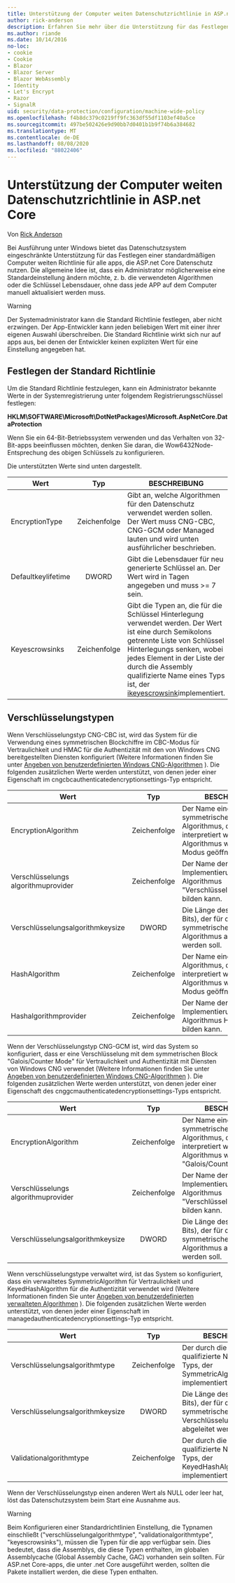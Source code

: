 ```yaml
---
title: Unterstützung der Computer weiten Datenschutzrichtlinie in ASP.net Core
author: rick-anderson
description: Erfahren Sie mehr über die Unterstützung für das Festlegen einer standardmäßigen Computer weiten Richtlinie für alle apps, die ASP.net Core Datenschutz nutzen.
ms.author: riande
ms.date: 10/14/2016
no-loc:
- cookie
- Cookie
- Blazor
- Blazor Server
- Blazor WebAssembly
- Identity
- Let's Encrypt
- Razor
- SignalR
uid: security/data-protection/configuration/machine-wide-policy
ms.openlocfilehash: f4b8dc379c0219ff9fc363df55df1103ef40a5ce
ms.sourcegitcommit: 497be502426e9d90bb7d0401b1b9f74b6a384682
ms.translationtype: MT
ms.contentlocale: de-DE
ms.lasthandoff: 08/08/2020
ms.locfileid: "88022406"
---
```

# <a name="data-protection-machine-wide-policy-support-in-aspnet-core"></a>Unterstützung der Computer weiten Datenschutzrichtlinie in ASP.net Core

Von [Rick Anderson](https://twitter.com/RickAndMSFT)

Bei Ausführung unter Windows bietet das Datenschutzsystem eingeschränkte Unterstützung für das Festlegen einer standardmäßigen Computer weiten Richtlinie für alle apps, die ASP.net Core Datenschutz nutzen. Die allgemeine Idee ist, dass ein Administrator möglicherweise eine Standardeinstellung ändern möchte, z. b. die verwendeten Algorithmen oder die Schlüssel Lebensdauer, ohne dass jede APP auf dem Computer manuell aktualisiert werden muss.

> [!WARNING]
> Der Systemadministrator kann die Standard Richtlinie festlegen, aber nicht erzwingen. Der App-Entwickler kann jeden beliebigen Wert mit einer ihrer eigenen Auswahl überschreiben. Die Standard Richtlinie wirkt sich nur auf apps aus, bei denen der Entwickler keinen expliziten Wert für eine Einstellung angegeben hat.

## <a name="setting-default-policy"></a>Festlegen der Standard Richtlinie

Um die Standard Richtlinie festzulegen, kann ein Administrator bekannte Werte in der Systemregistrierung unter folgendem Registrierungsschlüssel festlegen:

**HKLM\SOFTWARE\Microsoft\DotNetPackages\Microsoft.AspNetCore.DataProtection**

Wenn Sie ein 64-Bit-Betriebssystem verwenden und das Verhalten von 32-Bit-apps beeinflussen möchten, denken Sie daran, die Wow6432Node-Entsprechung des obigen Schlüssels zu konfigurieren.

Die unterstützten Werte sind unten dargestellt.

| Wert              | Typ   | BESCHREIBUNG |
| ------------------ | :----: | ----------- |
| EncryptionType     | Zeichenfolge | Gibt an, welche Algorithmen für den Datenschutz verwendet werden sollen. Der Wert muss CNG-CBC, CNG-GCM oder Managed lauten und wird unten ausführlicher beschrieben. |
| Defaultkeylifetime | DWORD  | Gibt die Lebensdauer für neu generierte Schlüssel an. Der Wert wird in Tagen angegeben und muss >= 7 sein. |
| Keyescrowsinks     | Zeichenfolge | Gibt die Typen an, die für die Schlüssel Hinterlegung verwendet werden. Der Wert ist eine durch Semikolons getrennte Liste von Schlüssel Hinterlegungs senken, wobei jedes Element in der Liste der durch die Assembly qualifizierte Name eines Typs ist, der [ikeyescrowsink](/dotnet/api/microsoft.aspnetcore.dataprotection.keymanagement.ikeyescrowsink)implementiert. |

## <a name="encryption-types"></a>Verschlüsselungstypen

Wenn Verschlüsselungstyp CNG-CBC ist, wird das System für die Verwendung eines symmetrischen Blockchiffre im CBC-Modus für Vertraulichkeit und HMAC für die Authentizität mit den von Windows CNG bereitgestellten Diensten konfiguriert (Weitere Informationen finden Sie unter [Angeben von benutzerdefinierten Windows CNG-Algorithmen](xref:security/data-protection/configuration/overview#specifying-custom-windows-cng-algorithms) ). Die folgenden zusätzlichen Werte werden unterstützt, von denen jeder einer Eigenschaft im cngcbcauthenticatedencryptionsettings-Typ entspricht.

| Wert                       | Typ   | BESCHREIBUNG |
| --------------------------- | :----: | ----------- |
| EncryptionAlgorithm         | Zeichenfolge | Der Name eines symmetrischen Blockchiffre Algorithmus, der von CNG interpretiert wird. Dieser Algorithmus wird im CBC-Modus geöffnet. |
| Verschlüsselungs algorithmuprovider | Zeichenfolge | Der Name der CNG-Anbieter Implementierung, die den Algorithmus "Verschlüsselungalgorithmus" bilden kann. |
| Verschlüsselungsalgorithmkeysize  | DWORD  | Die Länge des Schlüssels (in Bits), der für den symmetrischen Blockchiffre Algorithmus abgeleitet werden soll. |
| HashAlgorithm               | Zeichenfolge | Der Name eines Hash Algorithmus, der von CNG interpretiert wird. Dieser Algorithmus wird im HMAC-Modus geöffnet. |
| Hashalgorithmprovider       | Zeichenfolge | Der Name der CNG-Anbieter Implementierung, die den Algorithmus HashAlgorithm bilden kann. |

Wenn der Verschlüsselungstyp CNG-GCM ist, wird das System so konfiguriert, dass er eine Verschlüsselung mit dem symmetrischen Block "Galois/Counter Mode" für Vertraulichkeit und Authentizität mit Diensten von Windows CNG verwendet (Weitere Informationen finden Sie unter [Angeben von benutzerdefinierten Windows CNG-Algorithmen](xref:security/data-protection/configuration/overview#specifying-custom-windows-cng-algorithms) ). Die folgenden zusätzlichen Werte werden unterstützt, von denen jeder einer Eigenschaft des cnggcmauthenticatedencryptionsettings-Typs entspricht.

| Wert                       | Typ   | BESCHREIBUNG |
| --------------------------- | :----: | ----------- |
| EncryptionAlgorithm         | Zeichenfolge | Der Name eines symmetrischen Blockchiffre Algorithmus, der von CNG interpretiert wird. Dieser Algorithmus wird im Modus "Galois/Counter" geöffnet. |
| Verschlüsselungs algorithmuprovider | Zeichenfolge | Der Name der CNG-Anbieter Implementierung, die den Algorithmus "Verschlüsselungalgorithmus" bilden kann. |
| Verschlüsselungsalgorithmkeysize  | DWORD  | Die Länge des Schlüssels (in Bits), der für den symmetrischen Blockchiffre Algorithmus abgeleitet werden soll. |

Wenn verschlüsselungstype verwaltet wird, ist das System so konfiguriert, dass ein verwaltetes SymmetricAlgorithm für Vertraulichkeit und KeyedHashAlgorithm für die Authentizität verwendet wird (Weitere Informationen finden Sie unter [Angeben von benutzerdefinierten verwalteten Algorithmen](xref:security/data-protection/configuration/overview#specifying-custom-managed-algorithms) ). Die folgenden zusätzlichen Werte werden unterstützt, von denen jeder einer Eigenschaft im managedauthenticatedencryptionsettings-Typ entspricht.

| Wert                      | Typ   | BESCHREIBUNG |
| -------------------------- | :----: | ----------- |
| Verschlüsselungsalgorithmtype    | Zeichenfolge | Der durch die Assembly qualifizierte Name eines Typs, der SymmetricAlgorithm implementiert. |
| Verschlüsselungsalgorithmkeysize | DWORD  | Die Länge des Schlüssels (in Bits), der für den symmetrischen Verschlüsselungsalgorithmus abgeleitet werden soll. |
| Validationalgorithmtype    | Zeichenfolge | Der durch die Assembly qualifizierte Name eines Typs, der KeyedHashAlgorithm implementiert. |

Wenn der Verschlüsselungstyp einen anderen Wert als NULL oder leer hat, löst das Datenschutzsystem beim Start eine Ausnahme aus.

> [!WARNING]
> Beim Konfigurieren einer Standardrichtlinien Einstellung, die Typnamen einschließt ("verschlüsselungalgorithmtype", "validationalgorithmtype", "keyescrowsinks"), müssen die Typen für die app verfügbar sein. Dies bedeutet, dass die Assemblys, die diese Typen enthalten, im globalen Assemblycache (Global Assembly Cache, GAC) vorhanden sein sollten. Für ASP.net Core-apps, die unter .net Core ausgeführt werden, sollten die Pakete installiert werden, die diese Typen enthalten.
